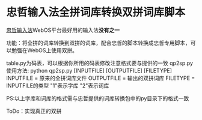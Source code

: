 忠哲输入法全拼词库转换双拼词库脚本
==================================

[忠哲输入法](http://bbs.zoopda.com/thread-123750-1-1.html)WebOS平台最好用的输入法**没有之一**

功能：将全拼的词库转换到双拼的词库，配合忠哲的脚本转换成忠哲专用脚本，可以勉强在WebOS上使用双拼。

table.py为码表，可以根据你所用的码表修改注意格式要与提供的一致
qp2sp.py使用方法:
python qp2sp.py [INPUTFILE] [OUTPUTFILE] [FILETYPE]
INPUTFILE = 原来的全拼词库文件
OUTPUTFILE = 输出的双拼词库
FILETYPE = INPUTFILE的类型 "1"表示字库 "2"表示词库

PS:以上字库和词库的格式需与忠哲提供的词库转换包中的py目录下的格式一致

ToDo：实现真正的双拼
